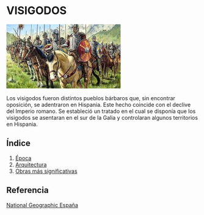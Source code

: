 # VISIGODOS 

![Visigodos](img/visigodos.jpg)

Los visigodos fueron distintos pueblos bárbaros que, sin encontrar oposición, se adentraron en Hispania. Este hecho coincide con el declive del Imperio romano.
Se estableció un tratado en el cual se disponía que los visigodos se asentaran en el sur de la Galia y controlaran algunos territorios en Hispania.

## Índice
1. [Época](epoca.md)
2. [Arquitectura](arquitectura.md)
3. [Obras más significativas](obras.md)

## Referencia

[National Geographic España](https://historia.nationalgeographic.com.es/temas/visigodos)


